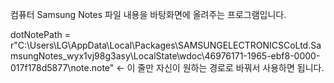 컴퓨터 Samsung Notes 파일 내용을 바탕화면에 올려주는 프로그램입니다.

dotNotePath = r"C:\Users\LG\AppData\Local\Packages\SAMSUNGELECTRONICSCoLtd.SamsungNotes_wyx1vj98g3asy\LocalState\wdoc\46976171-1965-ebf8-0000-017f178d5877\note.note" <- 이 줄만 자신이 원하는 경로로 바꿔서 사용하면 됩니다.